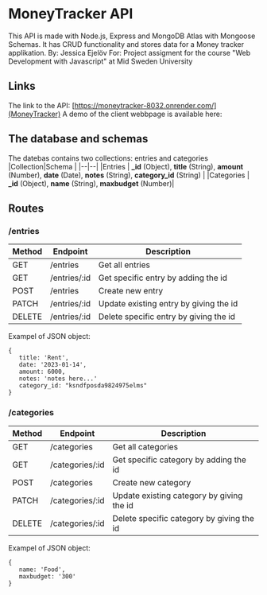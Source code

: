 # MoneyTracker API
This API is made with Node.js, Express and MongoDB Atlas with Mongoose Schemas. It has CRUD functionality and stores data for a Money tracker applikation.
By: Jessica Ejelöv 
For: Project assigment for the course "Web Development with Javascript" at Mid Sweden University

## Links
The link to the API: [https://moneytracker-8032.onrender.com/](MoneyTracker)
A demo of the client webbpage is available here: 

## The database and schemas
The datebas contains two collections: entries and categories
|Collection|Schema |
|--|--|
|Entries | **_id** (Object), **title** (String), **amount** (Number), **date** (Date), **notes** (String), **category_id** (String)  |
|Categories  | **_id** (Object), **name** (String), **maxbudget** (Number)|

## Routes
### /entries

|Method  |Endpoint     |Description                                                                           |
|-------|-------------|--------------------------------------------------------------------------------------|
|GET    |/entries    |Get all entries                                                    |
|GET    |/entries/:id|Get specific entry by adding the id                                                |
|POST   |/entries    |Create new entry                            |
|PATCH    |/entries/:id|Update existing entry by giving the id|
|DELETE |/entries/:id |Delete specific entry by giving the id                                                       |

Exampel of JSON object:
```
{
   title: 'Rent',
   date: '2023-01-14',
   amount: 6000,
   notes: 'notes here...'
   category_id: "ksndfposda9824975elms"
}
```

### /categories

|Method  |Endpoint     |Description                                                                           |
|-------|-------------|--------------------------------------------------------------------------------------|
|GET    |/categories    |Get all categories                                                    |
|GET    |/categories/:id|Get specific category by adding the id                                                |
|POST   |/categories    |Create new category                            |
|PATCH    |/categories/:id|Update existing category by giving the id|
|DELETE |/categories/:id |Delete specific category by giving the id                                                       |

Exampel of JSON object:
```
{
   name: 'Food',
   maxbudget: '300'
}
```